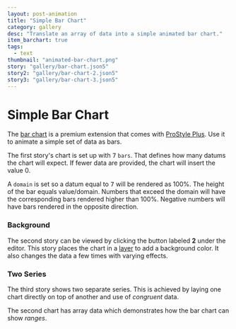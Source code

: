 ```yaml
---
layout: post-animation
title: "Simple Bar Chart"
category: gallery
desc: "Translate an array of data into a simple animated bar chart."
item_barchart: true
tags: 
  - text
thumbnail: "animated-bar-chart.png"
story: "gallery/bar-chart.json5"
story2: "gallery/bar-chart-2.json5"
story3: "gallery/bar-chart-3.json5"
---
```

# Simple Bar Chart

The [bar chart](/models/#&middot;-bar-chart) is a premium extension that comes with [ProStyle Plus](/plus/). Use it to animate a simple set of data as bars.

The first story's chart is set up with <samp class="number">7</samp> <code>bars</code>. That defines how many datums the chart will expect.  If fewer data are provided, the chart will insert the value 0.

A <code>domain</code> is set so a datum equal to <samp class="number">7</samp> will be rendered as 100%. The height of the bar equals value/domain.  Numbers that exceed the domain will have the corresponding bars rendered higher than 100%. Negative numbers will have bars rendered in the opposite direction.   


### Background

The second story can be viewed by clicking the button labeled __2__ under the editor.  This story places the chart in a [layer](/models/#&middot;-layer-item) to add a background color.  It also changes the data a few times with varying effects. 


### Two Series

The third story shows two separate series.  This is achieved by laying one chart directly on top of another and use of _congruent_ data.

The second chart has array data which demonstrates how the bar chart can show _ranges_. 

